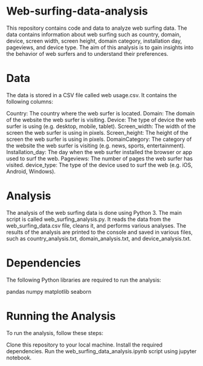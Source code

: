 # Web-surfing-data-analysis
This repository contains code and data to analyze web surfing data. The data contains information about web surfing such as country, domain, device, screen width, screen height, domain category, installation day, pageviews, and device type. The aim of this analysis is to gain insights into the behavior of web surfers and to understand their preferences.

# Data
The data is stored in a CSV file called web usage.csv. It contains the following columns:

Country: The country where the web surfer is located.
Domain: The domain of the website the web surfer is visiting.
Device: The type of device the web surfer is using (e.g. desktop, mobile, tablet).
Screen_width: The width of the screen the web surfer is using in pixels.
Screen_height: The height of the screen the web surfer is using in pixels.
DomainCategory: The category of the website the web surfer is visiting (e.g. news, sports, entertainment).
Installation_day: The day when the web surfer installed the browser or app used to surf the web.
Pageviews: The number of pages the web surfer has visited.
device_type: The type of the device used to surf the web (e.g. iOS, Android, Windows).

# Analysis
The analysis of the web surfing data is done using Python 3. The main script is called web_surfing_analysis.py. It reads the data from the web_surfing_data.csv file, cleans it, and performs various analyses. The results of the analysis are printed to the console and saved in various files, such as country_analysis.txt, domain_analysis.txt, and device_analysis.txt.

# Dependencies
The following Python libraries are required to run the analysis:

pandas
numpy
matplotlib
seaborn

# Running the Analysis
To run the analysis, follow these steps:

Clone this repository to your local machine.
Install the required dependencies.
Run the web_surfing_data_analysis.ipynb script using jupyter notebook.
